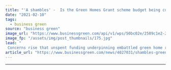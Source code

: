 ```yaml
---
title: "'A shambles' -  Is the Green Homes Grant scheme budget being cut?"
date: "2021-02-10"
tags: 
  - business green
source: "business green"
image_url: "https://www.businessgreen.com/api/v1/wps/50bc02e/2589c1e2-25a2-45bf-8c21-1698d9dd148f/1/loft-insulation-istock-185x114.jpg"
image_fp: "/assets/img/post_thumbnails/175.jpg"
lead: "
 Concerns rise that unspent funding underpinning embattled green home retrofit scheme will not be rolled over beyond March, despite myriad teething issues ..."
article_url: "https://www.businessgreen.com/news/4027031/shambles-green-homes-grant-scheme-budget-cut"
---
```


---
